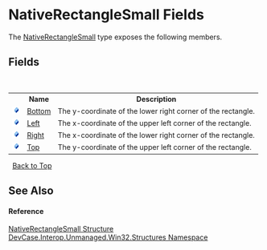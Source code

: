# NativeRectangleSmall Fields
 

The <a href="T_DevCase_Interop_Unmanaged_Win32_Structures_NativeRectangleSmall">NativeRectangleSmall</a> type exposes the following members.


## Fields
&nbsp;<table><tr><th></th><th>Name</th><th>Description</th></tr><tr><td>![Public field](media/pubfield.gif "Public field")</td><td><a href="F_DevCase_Interop_Unmanaged_Win32_Structures_NativeRectangleSmall_Bottom">Bottom</a></td><td>
The y-coordinate of the lower right corner of the rectangle.</td></tr><tr><td>![Public field](media/pubfield.gif "Public field")</td><td><a href="F_DevCase_Interop_Unmanaged_Win32_Structures_NativeRectangleSmall_Left">Left</a></td><td>
The x-coordinate of the upper left corner of the rectangle.</td></tr><tr><td>![Public field](media/pubfield.gif "Public field")</td><td><a href="F_DevCase_Interop_Unmanaged_Win32_Structures_NativeRectangleSmall_Right">Right</a></td><td>
The x-coordinate of the lower right corner of the rectangle.</td></tr><tr><td>![Public field](media/pubfield.gif "Public field")</td><td><a href="F_DevCase_Interop_Unmanaged_Win32_Structures_NativeRectangleSmall_Top">Top</a></td><td>
The y-coordinate of the upper left corner of the rectangle.</td></tr></table>&nbsp;
<a href="#nativerectanglesmall-fields">Back to Top</a>

## See Also


#### Reference
<a href="T_DevCase_Interop_Unmanaged_Win32_Structures_NativeRectangleSmall">NativeRectangleSmall Structure</a><br /><a href="N_DevCase_Interop_Unmanaged_Win32_Structures">DevCase.Interop.Unmanaged.Win32.Structures Namespace</a><br />